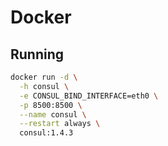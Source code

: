# Docker

## Running

```sh
docker run -d \
  -h consul \
  -e CONSUL_BIND_INTERFACE=eth0 \
  -p 8500:8500 \
  --name consul \
  --restart always \
  consul:1.4.3
```
